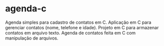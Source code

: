 # agenda-c
Agenda simples para cadastro de contatos em C.  Aplicação em C para gerenciar contatos (nome, telefone e idade).  Projeto em C para armazenar contatos em arquivo texto.  Agenda de contatos feita em C com manipulação de arquivos.
